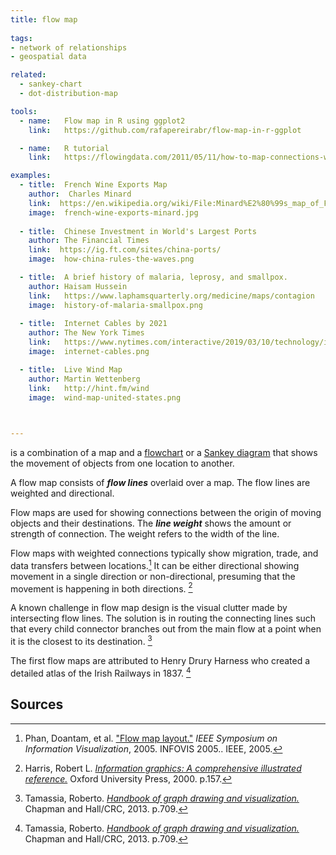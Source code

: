 ```yaml
---
title: flow map
  
tags:
- network of relationships
- geospatial data

related:
  - sankey-chart
  - dot-distribution-map

tools:
  - name:   Flow map in R using ggplot2
    link:   https://github.com/rafapereirabr/flow-map-in-r-ggplot

  - name:   R tutorial
    link:   https://flowingdata.com/2011/05/11/how-to-map-connections-with-great-circles/

examples:
  - title:  French Wine Exports Map
    author:  Charles Minard
    link:  https://en.wikipedia.org/wiki/File:Minard%E2%80%99s_map_of_French_wine_exports_for_1864.jpg
    image:  french-wine-exports-minard.jpg
    
  - title:  Chinese Investment in World's Largest Ports
    author: The Financial Times
    link:  https://ig.ft.com/sites/china-ports/
    image:  how-china-rules-the-waves.png

  - title:  A brief history of malaria, leprosy, and smallpox.
    author: Haisam Hussein
    link:   https://www.laphamsquarterly.org/medicine/maps/contagion
    image:  history-of-malaria-smallpox.png
  
  - title:  Internet Cables by 2021
    author: The New York Times
    link:   https://www.nytimes.com/interactive/2019/03/10/technology/internet-cables-oceans.html?mtrref=flowingdata.com
    image:  internet-cables.png

  - title:  Live Wind Map
    author: Martin Wettenberg
    link:   http://hint.fm/wind
    image:  wind-map-united-states.png
    


---
```


is a combination of a map and a [flowchart](/flowchart) or a [Sankey diagram](sankey-chart) that shows the movement of objects from one location to another. 

<!--more-->
A flow map consists of ***flow lines*** overlaid over a map. The flow lines are weighted and directional.
 
Flow maps are used for showing connections between the origin of moving objects and their destinations.  The ***line weight*** shows the amount or strength of connection.  The weight refers to the width of the line. 

Flow maps with weighted connections typically show migration, trade, and data transfers between locations.[^phan] It can be either directional showing movement in a single direction or non-directional, presuming that the movement is happening in both directions. [^harris]

A known challenge in flow map design is the visual clutter made by intersecting flow lines. The solution is in routing the connecting lines such that every child connector branches out from the main flow at a point when it is the closest to its destination. [^tamassia]

The first flow maps are attributed to Henry Drury Harness who created a detailed atlas of the Irish Railways in 1837. [^tamassia]

## Sources
[^phan]: Phan, Doantam, et al. ["Flow map layout."](http://graphics.stanford.edu/papers/flow_map_layout/flow_map_layout.pdf) *IEEE Symposium on Information Visualization*, 2005. INFOVIS 2005.. IEEE, 2005.
[^harris]: Harris, Robert L. [*Information graphics: A comprehensive illustrated reference.*](https://books.google.com/books?id=LT1RXREvkGIC) Oxford University Press, 2000. p.157.
[^tamassia]: Tamassia, Roberto. [*Handbook of graph drawing and visualization.*](https://books.google.com/books?id=lQBrAAAAQBAJ) Chapman and Hall/CRC, 2013. p.709. 

